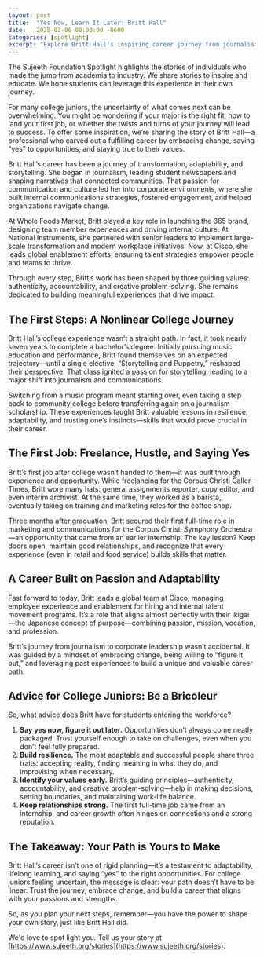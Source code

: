 ```yaml
---
layout: post
title:  "Yes Now, Learn It Later: Britt Hall"
date:   2025-03-06 00:00:00 -0600
categories: [spotlight]
excerpt: "Explore Britt Hall's inspiring career journey from journalism to corporate leadership. Learn how adaptability, resilience, and strategic networking helped her succeed. Discover practical tips for students on building experience, embracing change, and aligning their careers with their passions and strengths."
---
```

The Sujeeth Foundation Spotlight highlights the stories of individuals who made the jump from academia to industry.  We share stories to inspire and educate.  We hope students can leverage this experience in their own journey.

For many college juniors, the uncertainty of what comes next can be overwhelming. You might be wondering if your major is the right fit, how to land your first job, or whether the twists and turns of your journey will lead to success. To offer some inspiration, we’re sharing the story of Britt Hall—a professional who carved out a fulfilling career by embracing change, saying “yes” to opportunities, and staying true to their values.

Britt Hall’s career has been a journey of transformation, adaptability, and storytelling. She began in journalism, leading student newspapers and shaping narratives that connected communities. That passion for communication and culture led her into corporate environments, where she built internal communications strategies, fostered engagement, and helped organizations navigate change.

At Whole Foods Market, Britt played a key role in launching the 365 brand, designing team member experiences and driving internal culture. At National Instruments, she partnered with senior leaders to implement large-scale transformation and modern workplace initiatives. Now, at Cisco, she leads global enablement efforts, ensuring talent strategies empower people and teams to thrive.

Through every step, Britt’s work has been shaped by three guiding values: authenticity, accountability, and creative problem-solving. She remains dedicated to building meaningful experiences that drive impact.

## The First Steps: A Nonlinear College Journey
Britt Hall’s college experience wasn’t a straight path. In fact, it took nearly seven years to complete a bachelor’s degree. Initially pursuing music education and performance, Britt found themselves on an expected trajectory—until a single elective, “Storytelling and Puppetry,” reshaped their perspective. That class ignited a passion for storytelling, leading to a major shift into journalism and communications.

Switching from a music program meant starting over, even taking a step back to community college before transferring again on a journalism scholarship. These experiences taught Britt valuable lessons in resilience, adaptability, and trusting one’s instincts—skills that would prove crucial in their career.

## The First Job: Freelance, Hustle, and Saying Yes
Britt’s first job after college wasn’t handed to them—it was built through experience and opportunity. While freelancing for the Corpus Christi Caller-Times, Britt wore many hats: general assignments reporter, copy editor, and even interim archivist. At the same time, they worked as a barista, eventually taking on training and marketing roles for the coffee shop.

Three months after graduation, Britt secured their first full-time role in marketing and communications for the Corpus Christi Symphony Orchestra—an opportunity that came from an earlier internship. The key lesson? Keep doors open, maintain good relationships, and recognize that every experience (even in retail and food service) builds skills that matter.

## A Career Built on Passion and Adaptability
Fast forward to today, Britt leads a global team at Cisco, managing employee experience and enablement for hiring and internal talent movement programs. It’s a role that aligns almost perfectly with their Ikigai—the Japanese concept of purpose—combining passion, mission, vocation, and profession.

Britt’s journey from journalism to corporate leadership wasn’t accidental. It was guided by a mindset of embracing change, being willing to “figure it out,” and leveraging past experiences to build a unique and valuable career path.

## Advice for College Juniors: Be a Bricoleur
So, what advice does Britt have for students entering the workforce?
1. **Say yes now, figure it out later.** Opportunities don’t always come neatly packaged. Trust yourself enough to take on challenges, even when you don’t feel fully prepared.
2. **Build resilience.** The most adaptable and successful people share three traits: accepting reality, finding meaning in what they do, and improvising when necessary.
3. **Identify your values early.** Britt’s guiding principles—authenticity, accountability, and creative problem-solving—help in making decisions, setting boundaries, and maintaining work-life balance.
4. **Keep relationships strong.** The first full-time job came from an internship, and career growth often hinges on connections and a strong reputation.

## The Takeaway: Your Path is Yours to Make
Britt Hall’s career isn’t one of rigid planning—it’s a testament to adaptability, lifelong learning, and saying “yes” to the right opportunities. For college juniors feeling uncertain, the message is clear: your path doesn’t have to be linear. Trust the journey, embrace change, and build a career that aligns with your passions and strengths.

So, as you plan your next steps, remember—you have the power to shape your own story, just like Britt Hall did.

We'd love to spot light you.  Tell us your story at [https://www.sujeeth.org/stories](https://www.sujeeth.org/stories).
